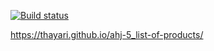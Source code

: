 [![Build status](https://ci.appveyor.com/api/projects/status/6obuovrrr5gr0h30?svg=true)](https://ci.appveyor.com/project/thayari/ahj-5-list-of-products)

https://thayari.github.io/ahj-5_list-of-products/